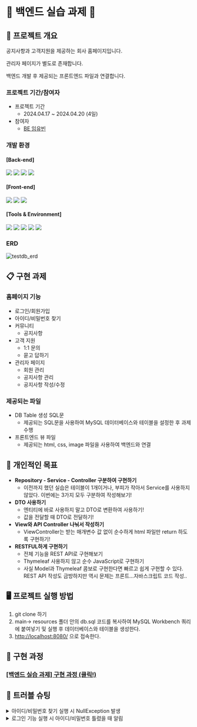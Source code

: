 # 🌟 백엔드 실습 과제 🌟

## 📍 프로젝트 개요

공지사항과 고객지원을 제공하는 회사 홈페이지입니다.

관리자 페이지가 별도로 존재합니다.

백엔드 개발 후 제공되는 프론트엔드 파일과 연결합니다.

### 프로젝트 기간/참여자

- 프로젝트 기간
  - 2024.04.17 ~ 2024.04.20 (4일)
- 참여자
  - [BE 임유빈](https://github.com/yubin-im)

### 개발 환경

#### [Back-end]

<p>
    <img src="https://img.shields.io/badge/java%2017-007396?style=for-the-badge&logo=java&logoColor=white"> 
    <img src="https://img.shields.io/badge/MySQL%208.0.33-4479A1?style=for-the-badge&logo=mysql&logoColor=white"> 
    <img src="https://img.shields.io/badge/spring%20boot-6DB33F?style=for-the-badge&logo=springboot&logoColor=white">
    <img src="https://img.shields.io/badge/JPA-005F0F?style=for-the-badge&logo=jpa&logoColor=white">
</p>

#### [Front-end]

<p>
  <img src="https://img.shields.io/badge/javascript-F7DF1E?style=for-the-badge&logo=javascript&logoColor=black"> 
  <img src="https://img.shields.io/badge/HTML5-E34F26?style=for-the-badge&logo=html5&logoColor=white" /> 
  <img src="https://img.shields.io/badge/css3-1572B6?style=for-the-badge&logo=css3&logoColor=white">
</p>

#### [Tools & Environment]

<p>
  <img src="https://img.shields.io/badge/IntelliJ%20IDEA-CB5B8D?style=for-the-badge&logo=intellijidea&logoColor=white"/>
  <img src="https://img.shields.io/badge/MySQL%20Workbench-4479A1?style=for-the-badge&logo=mysql&logoColor=white">
  <img src="https://img.shields.io/badge/Postman-FF6C37?style=for-the-badge&logo=Postman&logoColor=white"/>
  <img src="https://img.shields.io/badge/Git-F05032?style=for-the-badge&logo=git&logoColor=white"/>
  <img src="https://img.shields.io/badge/GitHub-181717?style=for-the-badge&logo=GitHub&logoColor=white"/>
</p>

### ERD

![testdb_erd](https://github.com/yubin-im/DigitalHanaro_assignment/assets/140530127/b6203f72-bf32-4845-bd22-6b785795730a)

## 📋 구현 과제

### 홈페이지 기능

- 로그인/회원가입
- 아이디/비밀번호 찾기
- 커뮤니티
  - 공지사항
- 고객 지원
  - 1:1 문의
  - 묻고 답하기
- 관리자 페이지
  - 회원 관리
  - 공지사항 관리
  - 공지사항 작성/수정

### 제공되는 파일

- DB Table 생성 SQL문
  - 제공되는 SQL문을 사용하여 MySQL 데이터베이스와 테이블을 설정한 후 과제 수행
- 프론트엔드 뷰 파일
  - 제공되는 html, css, image 파일을 사용하여 백엔드와 연결

## 🚩 개인적인 목표

- **Repository - Service - Controller 구분하여 구현하기**
  - 이전까지 했던 실습은 테이블이 1개이거나, 부피가 작아서 Service를 사용하지 않았다. 이번에는 3가지 모두 구분하여 작성해보기!
- **DTO 사용하기**
  - 엔티티에 바로 사용하지 말고 DTO로 변환하여 사용하기!
  - 값을 전달할 때 DTO로 전달하기!
- **View와 API Controller 나눠서 작성하기**
  - ViewController는 받는 매개변수 값 없이 순수하게 html 파일만 return 하도록 구현하기!
- **RESTFUL하게 구현하기**
  - 전체 기능을 REST API로 구현해보기
  - Thymeleaf 사용하지 않고 순수 JavaScript로 구현하기
  - 사실 Model과 Thymeleaf 콤보로 구현한다면 빠르고 쉽게 구현할 수 있다. REST API 작성도 금방하지만 역시 문제는 프론트…자바스크립트 코드 작성..

## 🖥️ 프로젝트 실행 방법

1. git clone 하기
2. main-> resources 폴더 안의 db.sql 코드를 복사하여 MySQL Workbench 쿼리에 붙여넣기 및 실행 후 데이터베이스와 테이블을 생성한다.
3. [http://localhost:8080/](http://localhost:8080/) 으로 접속한다.

## 🚀 구현 과정

### [[백엔드 실습 과제] 구현 과정 (클릭!)](https://unleashed-fire-109.notion.site/Back-end-a5cb53824ba0499a9f7cce874b9b55d4)

## 🎯 트러블 슈팅

<details>
<summary>아이디/비밀번호 찾기 실행 시 NullException 발생</summary>
<div markdown="1">

- 문제 발생 현상
  - 아이디/비밀번호 찾기 기능 실행 중 가입하지 않은 아이디나 비밀번호를 입력했을 때 NullException이 발생하면서 서버가 중단되었다.
- 문제 발생 이유
  - company_member 테이블에 없는 아이디나 비밀번호를 입력한다면 엔티티를 찾을 때 결국 엔티티가 null이기 때문에 NullException이 발생한 것이다!
- 해결 방법

  - 엔티티를 찾을 때 null이면 “null”과 같이 **String 데이터 타입으로 return**하여 사용하도록 했다.

    ```java
    // 비밀번호 찾기 기능
    @Transactional
    public String findPw(String memberName, String memberId, String memberEmail) {
        CompanyMember companyMember = companyMemberRepository.findCompanyMemberByMemberNameAndMemberIdAndMemberEmail(memberName, memberId, memberEmail);
        if(companyMember == null) {
            return "null";
        }
        String findMemberPw = companyMember.getMemberPw();

        return findMemberPw;
    }
    ```

  - 비슷한 예로 엔티티 리스트를 검색한다면, 해당하는 검색 값이 없을 때 `Collections.emptyList();` 를 return하는 것과 같이 **null을 만들지 말고, 문자열이나 빈 리스트로 치환하여 사용하도록 해야겠다!**
  </div>
  </details>

<details>
<summary>로그인 기능 실행 시 아이디/비밀번호 틀렸을 때 알림</summary>
<div markdown="2">

- 문제 발생 현상
  - 아이디가 틀렸을 때는 “아이디가 존재하지 않습니다.”가 출력 되었지만, 아이디가 맞고 비밀번호가 틀렸을 때도 “아이디가 존재하지 않습니다.”가 출력되었다.
- 문제 발생 이유
  - 아이디/비밀번호가 모두 일치한 회원만 찾아서 비교했기 때문에 아이디가 맞고 비밀번호가 틀렸을 때도 “아이디가 존재하지 않습니다.”가 출력되었던 것이었다!
- 해결 방법

  - **먼저 아이디만 일치한 회원을 찾고, 비밀번호를 비교**하여 틀렸다면 “비밀번호가 맞지 않습니다.”를 출력하도록 하였다. **그 후 아이디와 비밀번호가 모두 일치한 회원을 비교**하였다.

    ```java
    // 로그인 기능
    @Transactional
    public String login(String memberId, String memberPw) {
        CompanyMember memberMatchId = companyMemberRepository.findCompanyMemberByMemberId(memberId);
        CompanyMember companyMember = companyMemberRepository.findCompanyMemberByMemberIdAndMemberPw(memberId, memberPw);

        if(memberMatchId == null) {
            return "아이디가 존재하지 않습니다.";
        } else if (!memberPw.equals(memberMatchId.getMemberPw())) {
            return "비밀번호가 맞지 않습니다.";
        } else if (memberId.equals(companyMember.getMemberId()) && memberPw.equals(companyMember.getMemberPw())) {
            return "로그인이 완료되었습니다!";
        } else {
            return "아이디가 존재하지 않습니다.";
        }
    }
    ```

  - 사실 로그인할 때 이렇게 비밀번호가 틀렸다고 하는 건 보안 상에 좋은 것 같지 않지만, 이번 과제의 요구사항이기 때문에 이렇게 구현하였다!
  </div>
  </details>
